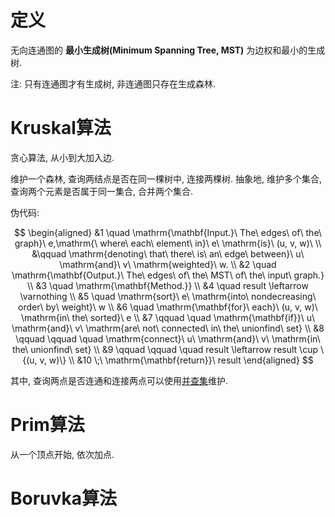 # 定义

无向连通图的 **最小生成树(Minimum Spanning Tree, MST)** 为边权和最小的生成树.

注: 只有连通图才有生成树, 非连通图只存在生成森林.

# Kruskal算法

贪心算法, 从小到大加入边.

维护一个森林, 查询两结点是否在同一棵树中, 连接两棵树. 抽象地, 维护多个集合, 查询两个元素是否属于同一集合, 合并两个集合.

伪代码:

$$
\begin{aligned}
    &1 \quad \mathrm{\mathbf{Input.}\ The\ edges\ of\ the\ graph}\ e,\mathrm{\ where\ each\ element\ in}\ e\ \mathrm{is}\ (u, v, w)\ \\
    &\qquad \mathrm{denoting\ that\ there\ is\ an\ edge\ between}\ u\ \mathrm{and}\ v\ \mathrm{weighted}\ w. \\
    &2 \quad \mathrm{\mathbf{Output.}\ The\ edges\ of\ the\ MST\ of\ the\ input\ graph.} \\
    &3 \quad \mathrm{\mathbf{Method.}} \\
    &4 \quad result \leftarrow \varnothing \\
    &5 \quad \mathrm{sort}\ e\ \mathrm{into\ nondecreasing\ order\ by\ weight}\ w \\
    &6 \quad \mathrm{\mathbf{for}\ each}\ (u, v, w)\ \mathrm{in\ the\ sorted}\ e \\
    &7 \qquad \quad \mathrm{\mathbf{if}}\ u\ \mathrm{and}\ v\ \mathrm{are\ not\ connected\ in\ the\ unionfind\ set} \\
    &8 \qquad \qquad \quad \mathrm{connect}\ u\ \mathrm{and}\ v\ \mathrm{in\ the\ unionfind\ set} \\
    &9 \qquad \qquad \quad result \leftarrow result \cup \{(u, v, w)\} \\
    &10 \;\ \mathrm{\mathbf{return}}\ result
\end{aligned}
$$

其中, 查询两点是否连通和连接两点可以使用[并查集](../数据结构/并查集.md)维护.

# Prim算法

从一个顶点开始, 依次加点.

# Boruvka算法